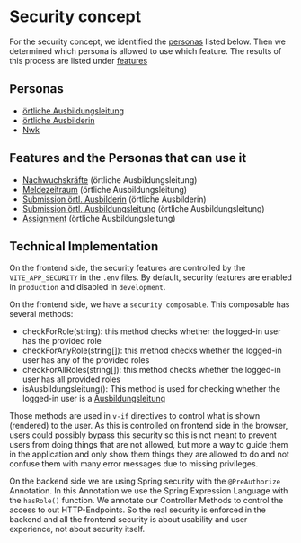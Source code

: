 # Security concept

For the security concept, we identified the [personas](#personas) listed below.
Then we determined which persona is allowed to use which feature.
The results of this process are listed under [features](#features-and-the-personas-that-can-use-it)

## Personas

- [örtliche Ausbildungsleitung](../../../glossary.md#ortliche-ausbildungsleitung)
- [örtliche Ausbilderin](../../../glossary.md#ortliche-ausbilderin)
- [Nwk](../../../glossary.md#nwk)

## Features and the Personas that can use it

- [Nachwuchskräfte](../../../features/Nachwuchskraefte.md) (örtliche Ausbildungsleitung)
- [Meldezeitraum](../../../features/meldezeitraum.md) (örtliche Ausbildungsleitung)
- [Submission örtl. Ausbilderin](../../../features/Praktikumsplaetze.md#submission-örtliche-ausbilderin) (örtliche Ausbilderin)
- [Submission örtl. Ausbildungsleitung](../../../features/Praktikumsplaetze.md#submission-örtliche-ausbildungsleitung) (örtliche Ausbildungsleitung)
- [Assignment](../../../features/Zuweisung.md) (örtliche Ausbildungsleitung)

## Technical Implementation
On the frontend side, the security features are controlled by the `VITE_APP_SECURITY` in the `.env` files.
By default, security features are enabled in `production` and disabled in `development`.

On the frontend side, we have a `security composable`.
This composable has several methods:
 - checkForRole(string): this method checks whether the logged-in user has the provided role
 - checkForAnyRole(string[]): this method checks whether the logged-in user has any of the provided roles
 - checkForAllRoles(string[]): this method checks whether the logged-in user has all provided  roles
 - isAusbildungsleitung(): This method is used for checking whether the logged-in user is a [Ausbildungsleitung](../../../glossary.md#ortliche-ausbildungsleitung)

Those methods are used in `v-if` directives to control what is shown (rendered) to the user.
As this is controlled on frontend side in the browser, users could possibly bypass this security
so this is not meant to prevent users from doing things that are not allowed, but more a way
to guide them in the application and only show them things they are allowed to do and not confuse
them with many error messages due to missing privileges.

On the backend side we are using Spring security with the `@PreAuthorize` Annotation.
In this Annotation we use the Spring Expression Language with the `hasRole()` function.
We annotate our Controller Methods to control the access to out HTTP-Endpoints.
So the real security is enforced in the backend and all the frontend security is about usability and user experience, not about security itself.